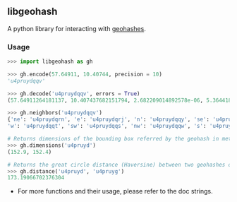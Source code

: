 ## libgeohash

A python library for interacting with [geohashes](https://en.wikipedia.org/wiki/Geohash). 

### Usage

```python
>>> import libgeohash as gh

>>> gh.encode(57.64911, 10.40744, precision = 10)
'u4pruydqqv'

>>> gh.decode('u4pruydqqv', errors = True)
(57.64911264181137, 10.407437682151794, 2.682209014892578e-06, 5.364418029785156e-06)

>>> gh.neighbors('u4pruydqqv')
{'ne': 'u4pruydqrn', 'e': 'u4pruydqrj', 'n': 'u4pruydqqy', 'se': 'u4pruydqrh', 
'w': 'u4pruydqqt', 'sw': 'u4pruydqqs', 'nw': 'u4pruydqqw', 's': 'u4pruydqqu'}

# Returns dimensions of the bounding box referred by the geohash in meters. (width, height)
>>> gh.dimensions('u4pruyd')
(152.9, 152.4)

# Returns the great circle distance (Haversine) between two geohashes or coordinates. 
>>> gh.distance('u4pruyd', 'u4pruyg')
173.19066702376304

```

- For more functions and their usage, please refer to the doc strings. 
